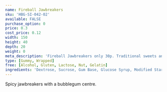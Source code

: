 ```yaml
---
name: Fireball Jawbreakers
sku: 'HBG-SI-042-02'
available: FALSE
purchase_option: 0
price: 0.3
cost_price: 0.12
width: 150
height: 40
depth: 20
weight: 0
meta_description: 'Fireball Jawbreakers only 30p. Traditional sweets and more at Humbugs Confectionery Store. Specialists in satisfying your sweet tooth!'
type: [Gummy, Wrapped]
free: [Alcohol, Gluten, Lactose, Nut, Gelatin]
ingredients: 'Dextrose, Sucrose, Gum Base, Glucose Syrup, Modified Starch, Glazing Agents: Carnauba Wax, Antioxidant: E321. Colours: E120, E160A'
---
```

Spicy jawbreakers with a bubblegum centre.